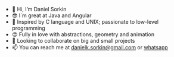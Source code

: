 - 👋 Hi, I’m Daniel Sorkin
- 😎 I`m great at Java and Angular
- 🤩 Inspired by C language and UNIX; passionate to low-level programming
- 😍 Fully in love with abstractions, geometry and animation
- 🤝 Looking to collaborate on big and small projects
- 📫 You can reach me at danielk.sorkin@gmail.com or <a href="https://wa.link/79uk1c">whatsapp</a>

<!---
dankosorkin/dankosorkin is a ✨ special ✨ repository because its `README.md` (this file) appears on your GitHub profile.
You can click the Preview link to take a look at your changes.
--->
